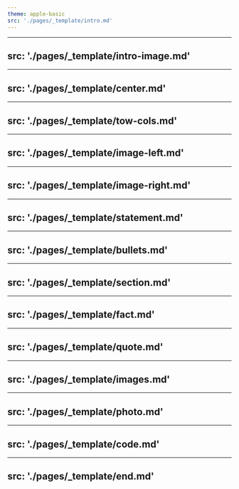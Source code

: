 ```yaml
---
theme: apple-basic
src: './pages/_template/intro.md'
---
```


---
src: './pages/_template/intro-image.md'
---

---
src: './pages/_template/center.md'
---

---
src: './pages/_template/tow-cols.md'
---

---
src: './pages/_template/image-left.md'
---

---
src: './pages/_template/image-right.md'
---

---
src: './pages/_template/statement.md'
---

---
src: './pages/_template/bullets.md'
---

---
src: './pages/_template/section.md'
---

---
src: './pages/_template/fact.md'
---

---
src: './pages/_template/quote.md'
---

---
src: './pages/_template/images.md'
---

---
src: './pages/_template/photo.md'
---

---
src: './pages/_template/code.md'
---

---
src: './pages/_template/end.md'
---
